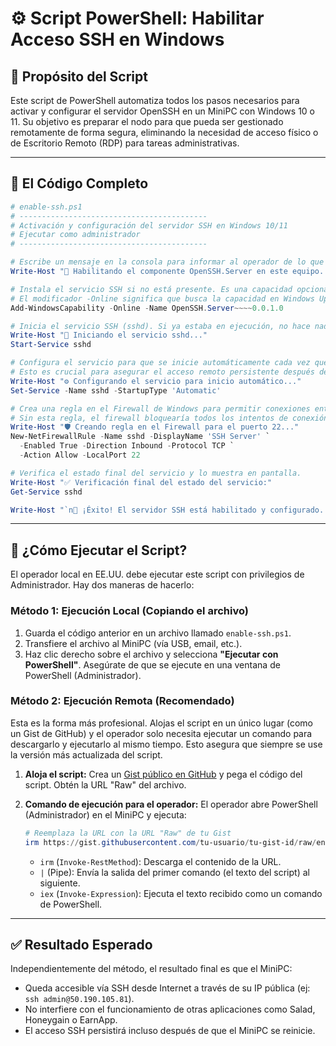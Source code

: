 # ⚙️ Script PowerShell: Habilitar Acceso SSH en Windows

## 🎯 Propósito del Script
Este script de PowerShell automatiza todos los pasos necesarios para activar y configurar el servidor OpenSSH en un MiniPC con Windows 10 o 11. Su objetivo es preparar el nodo para que pueda ser gestionado remotamente de forma segura, eliminando la necesidad de acceso físico o de Escritorio Remoto (RDP) para tareas administrativas.

---

## 📜 El Código Completo

```powershell
# enable-ssh.ps1
# ------------------------------------------
# Activación y configuración del servidor SSH en Windows 10/11
# Ejecutar como administrador
# ------------------------------------------

# Escribe un mensaje en la consola para informar al operador de lo que está sucediendo.
Write-Host "🔧 Habilitando el componente OpenSSH.Server en este equipo..."

# Instala el servicio SSH si no está presente. Es una capacidad opcional de Windows.
# El modificador -Online significa que busca la capacidad en Windows Update si es necesario.
Add-WindowsCapability -Online -Name OpenSSH.Server~~~~0.0.1.0

# Inicia el servicio SSH (sshd). Si ya estaba en ejecución, no hace nada.
Write-Host "🚀 Iniciando el servicio sshd..."
Start-Service sshd

# Configura el servicio para que se inicie automáticamente cada vez que el sistema arranque.
# Esto es crucial para asegurar el acceso remoto persistente después de reinicios.
Write-Host "⚙️ Configurando el servicio para inicio automático..."
Set-Service -Name sshd -StartupType 'Automatic'

# Crea una regla en el Firewall de Windows para permitir conexiones entrantes en el puerto 22 (el puerto estándar de SSH).
# Sin esta regla, el firewall bloquearía todos los intentos de conexión.
Write-Host "🛡️ Creando regla en el Firewall para el puerto 22..."
New-NetFirewallRule -Name sshd -DisplayName 'SSH Server' `
  -Enabled True -Direction Inbound -Protocol TCP `
  -Action Allow -LocalPort 22

# Verifica el estado final del servicio y lo muestra en pantalla.
Write-Host "✅ Verificación final del estado del servicio:"
Get-Service sshd

Write-Host "`n🎉 ¡Éxito! El servidor SSH está habilitado y configurado. El nodo está listo para acceso remoto."
```

---

## 🚀 ¿Cómo Ejecutar el Script?

El operador local en EE.UU. debe ejecutar este script con privilegios de Administrador. Hay dos maneras de hacerlo:

### Método 1: Ejecución Local (Copiando el archivo)
1.  Guarda el código anterior en un archivo llamado `enable-ssh.ps1`.
2.  Transfiere el archivo al MiniPC (vía USB, email, etc.).
3.  Haz clic derecho sobre el archivo y selecciona **"Ejecutar con PowerShell"**. Asegúrate de que se ejecute en una ventana de PowerShell (Administrador).

### Método 2: Ejecución Remota (Recomendado)

Esta es la forma más profesional. Alojas el script en un único lugar (como un Gist de GitHub) y el operador solo necesita ejecutar un comando para descargarlo y ejecutarlo al mismo tiempo. Esto asegura que siempre se use la versión más actualizada del script.

1.  **Aloja el script:** Crea un [Gist público en GitHub](https://gist.github.com/) y pega el código del script. Obtén la URL "Raw" del archivo.

2.  **Comando de ejecución para el operador:** El operador abre PowerShell (Administrador) en el MiniPC y ejecuta:

    ```powershell
    # Reemplaza la URL con la URL "Raw" de tu Gist
    irm https://gist.githubusercontent.com/tu-usuario/tu-gist-id/raw/enable-ssh.ps1 | iex
    ```

    - `irm` (`Invoke-RestMethod`): Descarga el contenido de la URL.
    - `|` (Pipe): Envía la salida del primer comando (el texto del script) al siguiente.
    - `iex` (`Invoke-Expression`): Ejecuta el texto recibido como un comando de PowerShell.

---

## ✅ Resultado Esperado

Independientemente del método, el resultado final es que el MiniPC:
- Queda accesible vía SSH desde Internet a través de su IP pública (ej: `ssh admin@50.190.105.81`).
- No interfiere con el funcionamiento de otras aplicaciones como Salad, Honeygain o EarnApp.
- El acceso SSH persistirá incluso después de que el MiniPC se reinicie.
